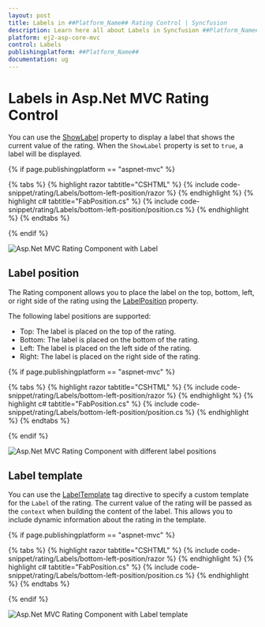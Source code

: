```yaml
---
layout: post
title: Labels in ##Platform_Name## Rating Control | Syncfusion
description: Learn here all about Labels in Syncfusion ##Platform_Name## Rating control of Syncfusion Essential JS 2 and more.
platform: ej2-asp-core-mvc
control: Labels
publishingplatform: ##Platform_Name##
documentation: ug
---
```


# Labels in Asp.Net MVC Rating Control

You can use the [ShowLabel](https://help.syncfusion.com/cr/aspnetmvc-js2/Syncfusion.EJ2.Inputs.Rating.html#Syncfusion_EJ2_Inputs_Rating_ShowLabel) property to display a label that shows the current value of the rating. When the `ShowLabel` property is set to `true`, a label will be displayed.

{% if page.publishingplatform == "aspnet-mvc" %}

{% tabs %}
{% highlight razor tabtitle="CSHTML" %}
{% include code-snippet/rating/Labels/bottom-left-position/razor %}
{% endhighlight %}
{% highlight c# tabtitle="FabPosition.cs" %}
{% include code-snippet/rating/Labels/bottom-left-position/position.cs %}
{% endhighlight %}
{% endtabs %}

{% endif %}

![Asp.Net MVC Rating Component with Label](./images/rating-label.png)

## Label position

The Rating component allows you to place the label on the top, bottom, left, or right side of the rating using the [LabelPosition](https://help.syncfusion.com/cr/aspnetmvc-js2/Syncfusion.EJ2.Inputs.Rating.html#Syncfusion_EJ2_Inputs_Rating_LabelPosition) property. 

The following label positions are supported:

* Top: The label is placed on the top of the rating.
* Bottom: The label is placed on the bottom of the rating.
* Left: The label is placed on the left side of the rating.
* Right: The label is placed on the right side of the rating.

{% if page.publishingplatform == "aspnet-mvc" %}

{% tabs %}
{% highlight razor tabtitle="CSHTML" %}
{% include code-snippet/rating/Labels/bottom-left-position/razor %}
{% endhighlight %}
{% highlight c# tabtitle="FabPosition.cs" %}
{% include code-snippet/rating/Labels/bottom-left-position/position.cs %}
{% endhighlight %}
{% endtabs %}

{% endif %}

![Asp.Net MVC Rating Component with different label positions](./images/rating-label-positions.png)


## Label template

You can use the [LabelTemplate](https://help.syncfusion.com/cr/aspnetmvc-js2/Syncfusion.EJ2.Inputs.Rating.html#Syncfusion_EJ2_Inputs_Rating_LabelTemplate) tag directive to specify a custom template for the `Label` of the rating. The current value of the rating will be passed as the `context` when building the content of the label. This allows you to include dynamic information about the rating in the template.

{% if page.publishingplatform == "aspnet-mvc" %}

{% tabs %}
{% highlight razor tabtitle="CSHTML" %}
{% include code-snippet/rating/Labels/bottom-left-position/razor %}
{% endhighlight %}
{% highlight c# tabtitle="FabPosition.cs" %}
{% include code-snippet/rating/Labels/bottom-left-position/position.cs %}
{% endhighlight %}
{% endtabs %}

{% endif %}

![Asp.Net MVC Rating Component with Label template](./images/rating-label-template.png)